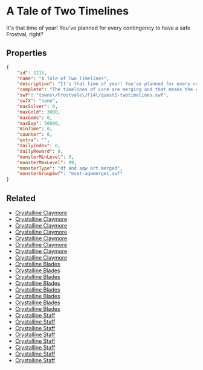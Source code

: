 # A Tale of Two Timelines

It's that time of year! You've planned for every contingency to have a safe Frostval, right?

## Properties

```json
{
    "id": 1215,
    "name": "A Tale of Two Timelines",
    "description": "It's that time of year! You've planned for every contingency to have a safe Frostval, right?",
    "complete": "The timelines of Lore are merging and that means the good guys, and the bad, are merging together too! Will you be able to fix this mess?",
    "swf": "towns\/Frostvale\/F14\/quest1-twotimelines.swf",
    "swfX": "none",
    "maxSilver": 0,
    "maxGold": 3000,
    "maxGems": 0,
    "maxExp": 50000,
    "minTime": 0,
    "counter": 0,
    "extra": "",
    "dailyIndex": 0,
    "dailyReward": 0,
    "monsterMinLevel": 0,
    "monsterMaxLevel": 99,
    "monsterType": "df and aqw art merged",
    "monsterGroupSwf": "mset-aqwmerge1.swf"
}
```

## Related

- [Crystalline Claymore](../items/13197-crystalline-claymore.md)
- [Crystalline Claymore](../items/13198-crystalline-claymore.md)
- [Crystalline Claymore](../items/13199-crystalline-claymore.md)
- [Crystalline Claymore](../items/13200-crystalline-claymore.md)
- [Crystalline Claymore](../items/13201-crystalline-claymore.md)
- [Crystalline Claymore](../items/13202-crystalline-claymore.md)
- [Crystalline Claymore](../items/13203-crystalline-claymore.md)
- [Crystalline Claymore](../items/13204-crystalline-claymore.md)
- [Crystalline Blades](../items/13205-crystalline-blades.md)
- [Crystalline Blades](../items/13206-crystalline-blades.md)
- [Crystalline Blades](../items/13207-crystalline-blades.md)
- [Crystalline Blades](../items/13208-crystalline-blades.md)
- [Crystalline Blades](../items/13209-crystalline-blades.md)
- [Crystalline Blades](../items/13210-crystalline-blades.md)
- [Crystalline Blades](../items/13211-crystalline-blades.md)
- [Crystalline Blades](../items/13212-crystalline-blades.md)
- [Crystalline Staff](../items/13213-crystalline-staff.md)
- [Crystalline Staff](../items/13214-crystalline-staff.md)
- [Crystalline Staff](../items/13215-crystalline-staff.md)
- [Crystalline Staff](../items/13216-crystalline-staff.md)
- [Crystalline Staff](../items/13217-crystalline-staff.md)
- [Crystalline Staff](../items/13218-crystalline-staff.md)
- [Crystalline Staff](../items/13219-crystalline-staff.md)
- [Crystalline Staff](../items/13220-crystalline-staff.md)


